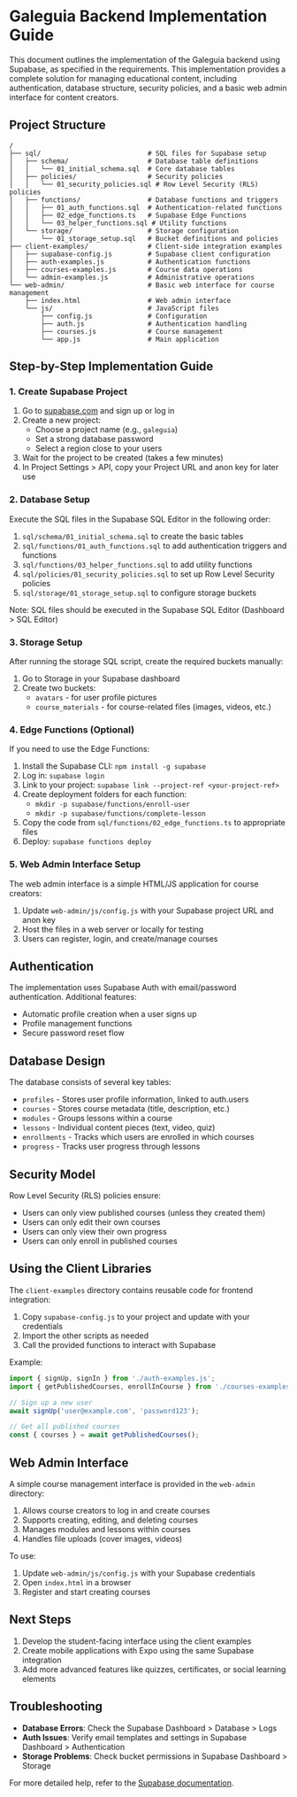 # Galeguia Backend Implementation Guide

This document outlines the implementation of the Galeguia backend using Supabase, as specified in the requirements. This implementation provides a complete solution for managing educational content, including authentication, database structure, security policies, and a basic web admin interface for content creators.

## Project Structure

```
/
├── sql/                           # SQL files for Supabase setup
│   ├── schema/                    # Database table definitions
│   │   └── 01_initial_schema.sql  # Core database tables
│   ├── policies/                  # Security policies
│   │   └── 01_security_policies.sql # Row Level Security (RLS) policies
│   ├── functions/                 # Database functions and triggers
│   │   ├── 01_auth_functions.sql  # Authentication-related functions
│   │   ├── 02_edge_functions.ts   # Supabase Edge Functions
│   │   └── 03_helper_functions.sql # Utility functions
│   └── storage/                   # Storage configuration
│       └── 01_storage_setup.sql   # Bucket definitions and policies
├── client-examples/               # Client-side integration examples
│   ├── supabase-config.js         # Supabase client configuration
│   ├── auth-examples.js           # Authentication functions
│   ├── courses-examples.js        # Course data operations
│   └── admin-examples.js          # Administrative operations
└── web-admin/                     # Basic web interface for course management
    ├── index.html                 # Web admin interface
    └── js/                        # JavaScript files
        ├── config.js              # Configuration
        ├── auth.js                # Authentication handling
        ├── courses.js             # Course management
        └── app.js                 # Main application
```

## Step-by-Step Implementation Guide

### 1. Create Supabase Project

1. Go to [supabase.com](https://supabase.com) and sign up or log in
2. Create a new project:
   - Choose a project name (e.g., `galeguia`)
   - Set a strong database password
   - Select a region close to your users
3. Wait for the project to be created (takes a few minutes)
4. In Project Settings > API, copy your Project URL and anon key for later use

### 2. Database Setup

Execute the SQL files in the Supabase SQL Editor in the following order:

1. `sql/schema/01_initial_schema.sql` to create the basic tables
2. `sql/functions/01_auth_functions.sql` to add authentication triggers and functions
3. `sql/functions/03_helper_functions.sql` to add utility functions
4. `sql/policies/01_security_policies.sql` to set up Row Level Security policies
5. `sql/storage/01_storage_setup.sql` to configure storage buckets

Note: SQL files should be executed in the Supabase SQL Editor (Dashboard > SQL Editor)

### 3. Storage Setup

After running the storage SQL script, create the required buckets manually:

1. Go to Storage in your Supabase dashboard
2. Create two buckets:
   - `avatars` - for user profile pictures
   - `course_materials` - for course-related files (images, videos, etc.)

### 4. Edge Functions (Optional)

If you need to use the Edge Functions:

1. Install the Supabase CLI: `npm install -g supabase`
2. Log in: `supabase login`
3. Link to your project: `supabase link --project-ref <your-project-ref>`
4. Create deployment folders for each function:
   - `mkdir -p supabase/functions/enroll-user`
   - `mkdir -p supabase/functions/complete-lesson`
5. Copy the code from `sql/functions/02_edge_functions.ts` to appropriate files
6. Deploy: `supabase functions deploy`

### 5. Web Admin Interface Setup

The web admin interface is a simple HTML/JS application for course creators:

1. Update `web-admin/js/config.js` with your Supabase project URL and anon key
2. Host the files in a web server or locally for testing
3. Users can register, login, and create/manage courses

## Authentication

The implementation uses Supabase Auth with email/password authentication. Additional features:

- Automatic profile creation when a user signs up
- Profile management functions
- Secure password reset flow

## Database Design

The database consists of several key tables:

- `profiles` - Stores user profile information, linked to auth.users
- `courses` - Stores course metadata (title, description, etc.)
- `modules` - Groups lessons within a course
- `lessons` - Individual content pieces (text, video, quiz)
- `enrollments` - Tracks which users are enrolled in which courses
- `progress` - Tracks user progress through lessons

## Security Model

Row Level Security (RLS) policies ensure:

- Users can only view published courses (unless they created them)
- Users can only edit their own courses
- Users can only view their own progress
- Users can only enroll in published courses

## Using the Client Libraries

The `client-examples` directory contains reusable code for frontend integration:

1. Copy `supabase-config.js` to your project and update with your credentials
2. Import the other scripts as needed
3. Call the provided functions to interact with Supabase

Example:
```javascript
import { signUp, signIn } from './auth-examples.js';
import { getPublishedCourses, enrollInCourse } from './courses-examples.js';

// Sign up a new user
await signUp('user@example.com', 'password123');

// Get all published courses
const { courses } = await getPublishedCourses();
```

## Web Admin Interface

A simple course management interface is provided in the `web-admin` directory:

1. Allows course creators to log in and create courses
2. Supports creating, editing, and deleting courses
3. Manages modules and lessons within courses
4. Handles file uploads (cover images, videos)

To use:
1. Update `web-admin/js/config.js` with your Supabase credentials
2. Open `index.html` in a browser
3. Register and start creating courses

## Next Steps

1. Develop the student-facing interface using the client examples
2. Create mobile applications with Expo using the same Supabase integration
3. Add more advanced features like quizzes, certificates, or social learning elements

## Troubleshooting

- **Database Errors**: Check the Supabase Dashboard > Database > Logs
- **Auth Issues**: Verify email templates and settings in Supabase Dashboard > Authentication
- **Storage Problems**: Check bucket permissions in Supabase Dashboard > Storage

For more detailed help, refer to the [Supabase documentation](https://supabase.com/docs).
